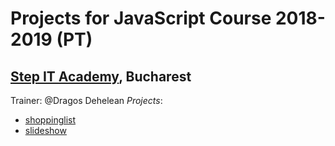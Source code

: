 # Projects for JavaScript Course 2018-2019 (PT)
## [Step IT Academy](https://itstep.ro/), Bucharest 
Trainer: @Dragos Dehelean
 *Projects*:
* [shoppinglist](https://andreaserick.github.io/JavaScript-Projects/shoppinglist/ ) 
* [slideshow](https://andreaserick.github.io/JavaScript-Projects/slideshow/ )
